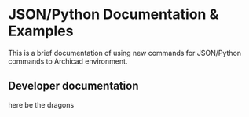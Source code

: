 # JSON/Python Documentation & Examples

This is a brief documentation of using new commands for JSON/Python commands to Archicad environment.

## Developer documentation

here be the dragons

